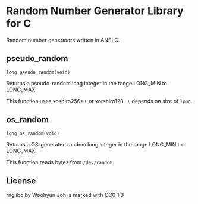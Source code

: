 Random Number Generator Library for C
=====================================

Random number generators written in ANSI C.

pseudo_random
-------------

`long pseudo_random(void)`

Returns a pseudo-random long integer in the range LONG_MIN to LONG_MAX.

This function uses xoshiro256++ or xorshiro128++ depends on size of `long`.

os_random
---------

`long os_random(void)`

Returns a OS-generated random long integer in the range LONG_MIN to LONG_MAX.

This function reads bytes from `/dev/random`.

License
-------

rnglibc by Woohyun Joh is marked with CC0 1.0

